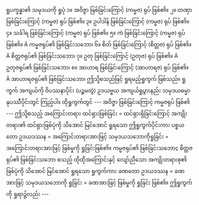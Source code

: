 ရူပက္ခန္ဓာ၏ သမုဒယကို ရှုပုံ
၁။ အဝိဇ္ဇာ ဖြစ်ခြင်းကြောင့် (ကမ္မဇ) ရုပ် ဖြစ်၏။
၂။ တဏှာ ဖြစ်ခြင်းကြောင့် (ကမ္မဇ) ရုပ် ဖြစ်၏။
၃။ ဥပါဒါန် ဖြစ်ခြင်းကြောင့် (ကမ္မဇ) ရုပ် ဖြစ်၏။
၄။ သင်္ခါရ ဖြစ်ခြင်းကြောင့် (ကမ္မဇ) ရုပ် ဖြစ်၏။
၅။ ကံ ဖြစ်ခြင်းကြောင့် (ကမ္မဇ) ရုပ် ဖြစ်၏။
Ä ကမ္မဇရုပ်၏ ဖြစ်ခြင်းသဘော၊
၆။ စိတ် ဖြစ်ခြင်းကြောင့် (စိတ္တဇ) ရုပ် ဖြစ်၏။
Ä စိတ္တဇရုပ်၏ ဖြစ်ခြင်းသဘော၊
၇။ ဥတု ဖြစ်ခြင်းကြောင့် (ဥတုဇ) ရုပ် ဖြစ်၏။
Ä ဥတုဇရုပ်၏ ဖြစ်ခြင်းသဘော၊
၈။ အာဟာရ ဖြစ်ခြင်းကြောင့် (အာဟာရဇ) ရုပ် ဖြစ်၏။
Ä အာဟာရဇရုပ်၏ ဖြစ်ခြင်းသဘော၊
ဤသို့စသည်ဖြင့် ရှုရမည့်ရှုကွက် ဖြစ်သည်။ ရှုကွက် အကျယ်ကို ဝိပဿနာပိုင်း (ပဉ္စမတွဲ) ဥဒယဗ္ဗယ
အကျယ်ရှုပွားနည်း သမုဒယဓမ္မာနုပဿီပိုင်းတွင် ကြည့်ပါ။
ထိုရှုကွက်တွင် --- အဝိဇ္ဇာ ဖြစ်ခြင်းကြောင့် ကမ္မဇရုပ် ဖြစ်၏ --- ဤသို့စသည့် အကြောင်းတရား
ထင်ရှားဖြစ်ခြင်း = ထင်ရှားရှိခြင်းကြောင့် အကျိုးတရား၏ ထင်ရှားဖြစ်ပုံကို သိအောင် မြင်အောင် ရှုရသော
ဤရှုကွက်ပိုင်းကား ပစ္စယတော ဥဒယဒဿန = အကြောင်းတရားအားဖြင့် သမုဒယသဘောကိုရှုခြင်း =
အကြောင်းတရားအားဖြင့် ဖြစ်မှုကို ရှုခြင်းဖြစ်၏။ ကမ္မဇရုပ်၏ ဖြစ်ခြင်းသဘောç စိတ္တဇရုပ်၏ ဖြစ်ခြင်းသဘော
စသည့် ထိုထိုအကြောင်းနှင့် လျော်ညီသော အကျိုးတရားစု၏ ဖြစ်ပုံကို သိအောင် မြင်အောင် ရှုရသော
ရှုကွက်ကား ခဏတော ဥဒယဒဿန = ခဏအားဖြင့် သမုဒယသဘောကို ရှုခြင်း = ခဏအားဖြင့် ဖြစ်မှုကို
ရှုခြင်း ဖြစ်၏။ ဤရှုကွက်ကို ရှုရာ၌လည်း ---
